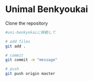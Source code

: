 # Unimal Benkyoukai

Clone the repository

```bash
#uni-benkyokaiに移動して

# add files
git add .

# commit
git commit -m "message"

# push
git push origin master
```
